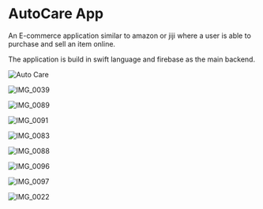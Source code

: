 # AutoCare App

An E-commerce application similar to amazon or jiji where a user is able to purchase and sell an item online. 

The application is build in swift language and firebase as the main backend.

![Auto Care](https://user-images.githubusercontent.com/33428918/90966903-df658100-e4e0-11ea-9f21-983d9dafcc37.png)

![IMG_0039](https://user-images.githubusercontent.com/33428918/90966906-e4c2cb80-e4e0-11ea-8ba6-c93554b5289c.jpg)

![IMG_0089](https://user-images.githubusercontent.com/33428918/90966907-e8eee900-e4e0-11ea-9d41-621314450fe8.jpg)

![IMG_0091](https://user-images.githubusercontent.com/33428918/90966908-ec827000-e4e0-11ea-830b-ccda85bf7509.jpg)

![IMG_0083](https://user-images.githubusercontent.com/33428918/90966921-f99f5f00-e4e0-11ea-962b-dd5dadefa839.PNG)

![IMG_0088](https://user-images.githubusercontent.com/33428918/90967036-49caf100-e4e2-11ea-9f89-a6adbe02bbf7.jpg)

![IMG_0096](https://user-images.githubusercontent.com/33428918/90966911-eee4ca00-e4e0-11ea-95c9-c48751ad799e.jpg)

![IMG_0097](https://user-images.githubusercontent.com/33428918/90966918-f1dfba80-e4e0-11ea-9049-c1fb02009aef.jpg)

![IMG_0022](https://user-images.githubusercontent.com/33428918/90966981-78949780-e4e1-11ea-93f1-63d7691c569c.PNG)


